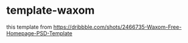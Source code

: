 # template-waxom
this template from https://dribbble.com/shots/2466735-Waxom-Free-Homepage-PSD-Template

